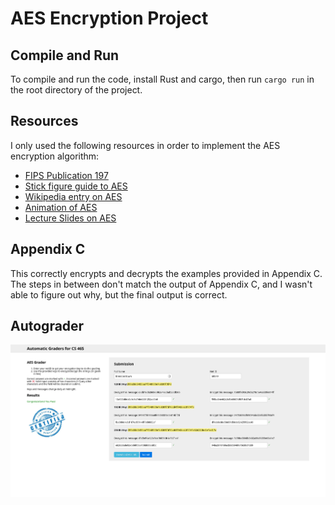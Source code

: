 # AES Encryption Project

## Compile and Run

To compile and run the code, install Rust and cargo, then run `cargo run` in the root directory
of the project.


## Resources

I only used the following resources in order to implement the AES encryption algorithm:
- [FIPS Publication 197](https://nvlpubs.nist.gov/nistpubs/FIPS/NIST.FIPS.197-upd1.pdf)
- [Stick figure guide to AES](http://www.moserware.com/assets/stick-figure-guide-to-advanced/A%20Stick%20Figure%20Guide%20to%20the%20Advanced%20Encryption%20Standard%20%28AES%29.pdf)
- [Wikipedia entry on AES](http://en.wikipedia.org/wiki/Advanced_Encryption_Standard)
- [Animation of AES](https://www.youtube.com/watch?v=gP4PqVGudtg)
- [Lecture Slides on AES](https://cs465.byu.edu/static/lectures/w19/AES.pdf)


## Appendix C

This correctly encrypts and decrypts the examples provided in Appendix C. The steps in between don't
match the output of Appendix C, and I wasn't able to figure out why, but the final output is correct.


## Autograder

![Autograder](./autograder-success.png)
